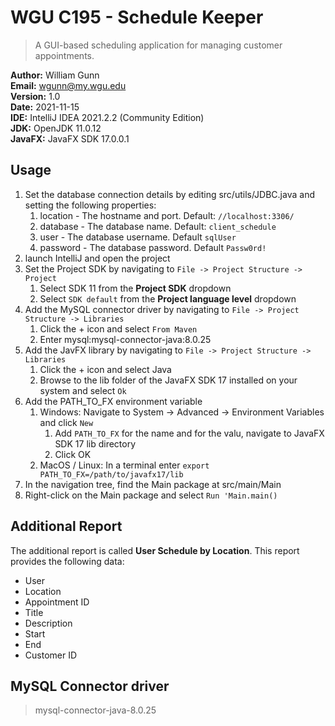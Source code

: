 # WGU C195 - Schedule Keeper
>A GUI-based scheduling application for managing customer appointments.  

**Author:** William Gunn\
**Email:** wgunn@my.wgu.edu\
**Version:** 1.0\
**Date:** 2021-11-15\
**IDE:** IntelliJ IDEA 2021.2.2 (Community Edition)\
**JDK:** OpenJDK 11.0.12\
**JavaFX:** JavaFX SDK 17.0.0.1

## Usage
1. Set the database connection details by editing src/utils/JDBC.java and setting the following properties:
   1. location - The hostname and port. Default: `//localhost:3306/`
   2. database - The database name. Default: `client_schedule`
   3. user     - The database username. Default `sqlUser`
   4. password - The database password. Default `Passw0rd!`
2. launch IntelliJ and open the project
3. Set the Project SDK by navigating to `File -> Project Structure -> Project`
   1. Select SDK 11 from the **Project SDK** dropdown
   2. Select `SDK default` from the **Project language level** dropdown
4. Add the MySQL connector driver by navigating to `File -> Project Structure -> Libraries`
   1. Click the + icon and select `From Maven`
   2. Enter mysql:mysql-connector-java:8.0.25
5. Add the JavFX library by navigating to `File -> Project Structure -> Libraries`
   1. Click the + icon and select Java
   2. Browse to the lib folder of the JavaFX SDK 17 installed on your system and select `Ok`
6. Add the PATH_TO_FX environment variable
   1. Windows: Navigate to System -> Advanced -> Environment Variables and click `New`
      1. Add `PATH_TO_FX` for the name and for the valu, navigate to JavaFX SDK 17 lib directory
      2. Click OK
   2. MacOS / Linux: In a terminal enter `export PATH_TO_FX=/path/to/javafx17/lib`
7. In the navigation tree, find the Main package at src/main/Main
8. Right-click on the Main package and select `Run 'Main.main()`

## Additional Report 
The additional report is called **User Schedule by Location**. This report provides the following data:

- User
- Location
- Appointment ID
- Title
- Description
- Start
- End
- Customer ID

## MySQL Connector driver
> mysql-connector-java-8.0.25